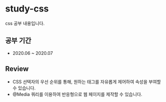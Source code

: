 # study-css
css 공부 내용입니다.

## 공부 기간
- 2020.06 ~ 2020.07

## Review
- CSS 선택자의 우선 순위를 통해, 원하는 태그를 자유롭게 제어하여 속성을 부여할 수 있습니다.
- @Media 쿼리를 이용하여 반응형으로 웹 페이지를 제작할 수 있습니다.
